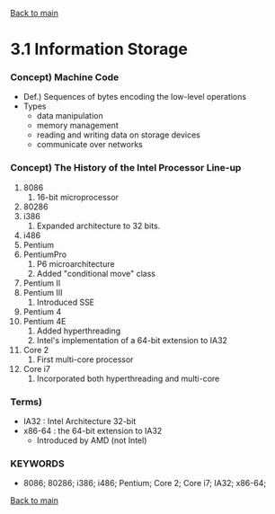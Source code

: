 [Back to main](../../main.md)

# 3.1 Information Storage

### Concept) Machine Code
* Def.) Sequences of bytes encoding the low-level operations 
* Types
  * data manipulation
  * memory management
  * reading and writing data on storage devices
  * communicate over networks

### Concept) The History of the Intel Processor Line-up
1. 8086
   1. 16-bit microprocessor
2. 80286
3. i386
   1. Expanded architecture to 32 bits.
4. i486
5. Pentium
6. PentiumPro
   1. P6 microarchitecture
   2. Added "conditional move" class
7. Pentium II
8. Pentium III
   1. Introduced SSE
9.  Pentium 4
10. Pentium 4E
    1. Added hyperthreading
    2. Intel's implementation of a 64-bit extension to IA32
11. Core 2
    1. First multi-core processor
12. Core i7
    1.  Incorporated both hyperthreading and multi-core

### Terms)
* IA32 : Intel Architecture 32-bit
* x86-64 : the 64-bit extension to IA32
  * Introduced by AMD (not Intel)


### KEYWORDS
* 8086; 80286; i386; i486; Pentium; Core 2; Core i7; IA32; x86-64;


[Back to main](../../main.md)